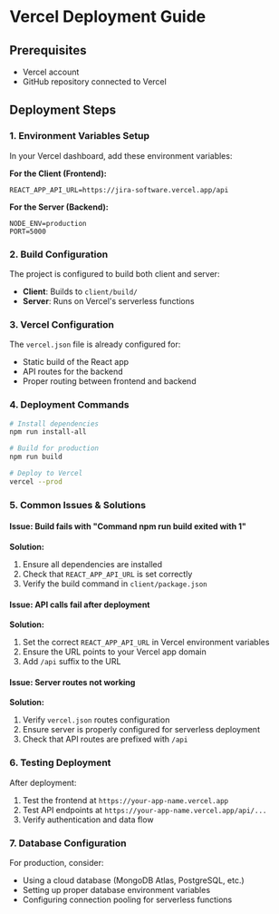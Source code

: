 # Vercel Deployment Guide

## Prerequisites
- Vercel account
- GitHub repository connected to Vercel

## Deployment Steps

### 1. Environment Variables Setup
In your Vercel dashboard, add these environment variables:

**For the Client (Frontend):**
```
REACT_APP_API_URL=https://jira-software.vercel.app/api
```

**For the Server (Backend):**
```
NODE_ENV=production
PORT=5000
```

### 2. Build Configuration
The project is configured to build both client and server:

- **Client**: Builds to `client/build/`
- **Server**: Runs on Vercel's serverless functions

### 3. Vercel Configuration
The `vercel.json` file is already configured for:
- Static build of the React app
- API routes for the backend
- Proper routing between frontend and backend

### 4. Deployment Commands
```bash
# Install dependencies
npm run install-all

# Build for production
npm run build

# Deploy to Vercel
vercel --prod
```

### 5. Common Issues & Solutions

#### Issue: Build fails with "Command npm run build exited with 1"
**Solution:**
1. Ensure all dependencies are installed
2. Check that `REACT_APP_API_URL` is set correctly
3. Verify the build command in `client/package.json`

#### Issue: API calls fail after deployment
**Solution:**
1. Set the correct `REACT_APP_API_URL` in Vercel environment variables
2. Ensure the URL points to your Vercel app domain
3. Add `/api` suffix to the URL

#### Issue: Server routes not working
**Solution:**
1. Verify `vercel.json` routes configuration
2. Ensure server is properly configured for serverless deployment
3. Check that API routes are prefixed with `/api`

### 6. Testing Deployment
After deployment:
1. Test the frontend at `https://your-app-name.vercel.app`
2. Test API endpoints at `https://your-app-name.vercel.app/api/...`
3. Verify authentication and data flow

### 7. Database Configuration
For production, consider:
- Using a cloud database (MongoDB Atlas, PostgreSQL, etc.)
- Setting up proper database environment variables
- Configuring connection pooling for serverless functions 